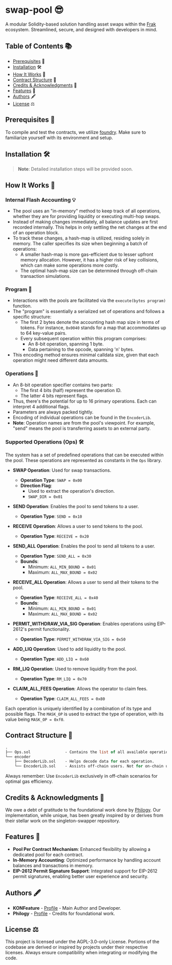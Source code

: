 # swap-pool 😎

A modular Solidity-based solution handling asset swaps within the [Frak](https://frak.id/) ecosystem. Streamlined, secure, and designed with developers in mind.

## Table of Contents 📚

- [Prerequisites](#prerequisites) 🔧
- [Installation](#installation) 🛠️
- [How It Works](#how-it-works) 🧠
- [Contract Structure](#contract-structure) 📜
- [Credits & Acknowledgments](#credits--acknowledgments) 👏
- [Features](#features) 🌟
- [Authors](#authors) 🖋️
- [License](#license) ⚖️

## Prerequisites 🔧

To compile and test the contracts, we utilize [foundry](https://github.com/foundry-rs/foundry). Make sure to familiarize yourself with its environment and setup.

## Installation 🛠️

> **Note**: Detailed installation steps will be provided soon.

## How It Works 🧠

### Internal Flash Accounting 💡

- The pool uses an "in-memory" method to keep track of all operations, whether they are for providing liquidity or executing multi-hop swaps.
- Instead of making changes immediately, all balance updates are first recorded internally. This helps in only settling the net changes at the end of an operation block.
- To track these changes, a hash-map is utilized, residing solely in memory. The caller specifies its size when beginning a batch of operations:
  - A smaller hash-map is more gas-efficient due to lesser upfront memory allocation. However, it has a higher risk of key collisions, which can make some operations more costly. 
  - The optimal hash-map size can be determined through off-chain transaction simulations.

### Program 📜

- Interactions with the pools are facilitated via the `execute(bytes program)` function.
- The "program" is essentially a serialized set of operations and follows a specific structure:
  - The first 2 bytes denote the accounting hash map size in terms of tokens. For instance, `0x0040` stands for a map that accommodates up to 64 key-value pairs.
  - Every subsequent operation within this program comprises:
    - An 8-bit operation, spanning 1 byte.
    - Data pertaining to the opcode, spanning 'n' bytes.
- This encoding method ensures minimal calldata size, given that each operation might need different data amounts.

### Operations 🔧

- An 8-bit operation specifier contains two parts:
  - The first 4 bits (half) represent the operation ID.
  - The latter 4 bits represent flags.
- Thus, there's the potential for up to 16 primary operations. Each can interpret 4 additional flags.
- Parameters are always packed tightly.
- Encoding of individual operations can be found in the `EncoderLib`.
- **Note**: Operation names are from the pool's viewpoint. For example, "send" means the pool is transferring assets to an external party.

### Supported Operations (Ops) 🛠️

The system has a set of predefined operations that can be executed within the pool. These operations are represented as constants in the `Ops` library.

- **SWAP Operation**: Used for swap transactions.
  - **Operation Type**: `SWAP = 0x00`
  - **Direction Flag**: 
    - Used to extract the operation's direction.
    - `SWAP_DIR = 0x01`

- **SEND Operation**: Enables the pool to send tokens to a user.
  - **Operation Type**: `SEND = 0x10`

- **RECEIVE Operation**: Allows a user to send tokens to the pool.
  - **Operation Type**: `RECEIVE = 0x20`

- **SEND_ALL Operation**: Enables the pool to send all tokens to a user.
  - **Operation Type**: `SEND_ALL = 0x30`
  - **Bounds**:
    - Minimum: `ALL_MIN_BOUND = 0x01`
    - Maximum: `ALL_MAX_BOUND = 0x02`

- **RECEIVE_ALL Operation**: Allows a user to send all their tokens to the pool.
  - **Operation Type**: `RECEIVE_ALL = 0x40`
  - **Bounds**:
    - Minimum: `ALL_MIN_BOUND = 0x01`
    - Maximum: `ALL_MAX_BOUND = 0x02`

- **PERMIT_WITHDRAW_VIA_SIG Operation**: Enables operations using EIP-2612's permit functionality.
  - **Operation Type**: `PERMIT_WITHDRAW_VIA_SIG = 0x50`

- **ADD_LIQ Operation**: Used to add liquidity to the pool.
  - **Operation Type**: `ADD_LIQ = 0x60`

- **RM_LIQ Operation**: Used to remove liquidity from the pool.
  - **Operation Type**: `RM_LIQ = 0x70`

- **CLAIM_ALL_FEES Operation**: Allows the operator to claim fees.
  - **Operation Type**: `CLAIM_ALL_FEES = 0x80`

Each operation is uniquely identified by a combination of its type and possible flags. The `MASK_OP` is used to extract the type of operation, with its value being `MASK_OP = 0xf0`.

## Contract Structure 📜

```ml
.
├── Ops.sol               - Contains the list of all available operations (Ops).
└── encoder
    ├── DecoderLib.sol    - Helps decode data for each operation.
    └── EncoderLib.sol    - Assists off-chain users. Not for on-chain use.
```

Always remember: Use `EncoderLib` exclusively in off-chain scenarios for optimal gas efficiency.

## Credits & Acknowledgments 👏

We owe a debt of gratitude to the foundational work done by [Philogy](https://github.com/Philogy/singleton-swapper). Our implementation, while unique, has been greatly inspired by or derives from their stellar work on the singleton-swapper repository.

## Features 🌟

- **Pool Per Contract Mechanism**: Enhanced flexibility by allowing a dedicated pool for each contract.
- **In-Memory Accounting**: Optimized performance by handling account balances and transactions in memory.
- **EIP-2612 Permit Signature Support**: Integrated support for EIP-2612 permit signatures, enabling better user experience and security.

## Authors 🖋️

- **KONFeature** - [Profile](https://github.com/KONFeature) - Main Author and Developer.
- **Philogy** - [Profile](https://github.com/Philogy/singleton-swapper) - Credits for foundational work.

## License ⚖️

This project is licensed under the AGPL-3.0-only License. Portions of the codebase are derived or inspired by projects under their respective licenses. Always ensure compatibility when integrating or modifying the code.

